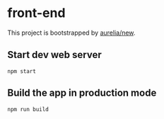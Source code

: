 # front-end

This project is bootstrapped by [aurelia/new](https://github.com/aurelia/new).

## Start dev web server

    npm start

## Build the app in production mode

    npm run build


